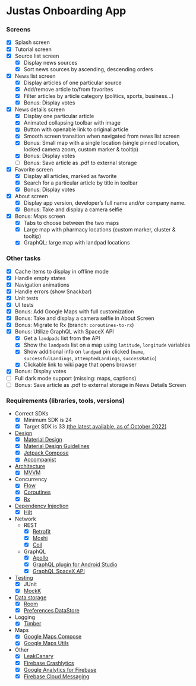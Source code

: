 # Justas Onboarding App

### Screens
- [x] Splash screen
- [x] Tutorial screen
- [x] Source list screen
    - [x] Display news sources
    - [x] Sort news sources by ascending, descending orders
- [x] News list screen
    - [x] Display articles of one particular source
    - [x] Add/remove article to/from favorites
    - [x] Filter articles by article category (politics, sports, business...)
    - [x] Bonus: Display votes
- [x] News details screen
    - [x] Display one particular article
    - [x] Animated collapsing toolbar with image
    - [x] Button with openable link to original article
    - [x] Smooth screen transition when navigated from news list screen
    - [x] Bonus: Small map with a single location (single pinned location, locked camera zoom, custom marker & tooltip)
    - [x] Bonus: Display votes
    - [ ] Bonus: Save article as .pdf to external storage
- [x] Favorite screen
    - [x] Display all articles, marked as favorite
    - [x] Search for a particular article by title in toolbar
    - [x] Bonus: Display votes
- [x] About screen
    - [x] Display app version, developer’s full name and/or company name.
    - [x] Bonus: Take and display a camera selfie
- [x] Bonus: Maps screen
    - [x] Tabs to choose between the two maps
    - [x] Large map with pharmacy locations (custom marker, cluster & tooltip)
    - [x] GraphQL: large map with landpad locations

### Other tasks
- [x] Cache items to display in offline mode
- [x] Handle empty states
- [x] Navigation animations
- [x] Handle errors (show Snackbar)
- [x] Unit tests
- [x] UI tests
- [x] Bonus: Add Google Maps with full customization
- [x] Bonus: Take and display a camera selfie in About Screen
- [x] Bonus: Migrate to Rx (branch: `coroutines-to-rx`)
- [x] Bonus: Utilize GraphQL with SpaceX API
    - [x] Get a `landpads` list from the API
    - [x] Show the `landpads` list on a map using `latitude`, `longitude` variables
    - [x] Show additional info on `landpad` pin clicked (`name`, `successfulLandings`, `attemptedLandings`, `successRatio`)
    - [x] Clickable link to wiki page that opens browser
- [x] Bonus: Display votes
- [ ] Full dark mode support (missing: maps, captions)
- [ ] Bonus: Save article as .pdf to external storage in News Details Screen

### Requirements (libraries, tools, versions)
- Correct SDKs
    - [x] Minimum SDK is 24
    - [x] Target SDK is 33 [(the latest available, as of October 2022)](https://developer.android.com/studio/releases/platforms)
- [Design]((https://www.figma.com/file/VXiNfPRF9qFUtZFDv4TfEe))
    - [x] [Material Design](https://material.io/)
    - [x] [Material Design Guidelines](https://material.io/design)
    - [x] [Jetpack Compose](https://developer.android.com/jetpack/compose)
    - [x] [Accompanist](https://google.github.io/accompanist/)
- [Architecture](https://developer.android.com/topic/architecture)
    - [x] [MVVM](https://developer.android.com/topic/libraries/architecture/viewmodel)
- Concurrency
    - [x] [Flow](https://developer.android.com/kotlin/flow)
    - [x] [Coroutines](https://developer.android.com/kotlin/coroutines)
    - [x] [Rx](https://github.com/ReactiveX/RxKotlin)
- [Dependency Injection](https://developer.android.com/training/dependency-injection)
    - [x] [Hilt](https://developer.android.com/training/dependency-injection/hilt-android)
- Network
    - REST
        - [x] [Retrofit](https://square.github.io/retrofit/)
        - [x] [Moshi](https://github.com/square/moshi)
        - [x] [Coil](https://coil-kt.github.io/coil/)
    - GraphQL
        - [x] [Apollo](https://www.apollographql.com/docs/kotlin/)
        - [x] [GraphQL plugin for Android Studio](https://plugins.jetbrains.com/plugin/8097-graphql)
        - [x] [GraphQL SpaceX API](https://studio.apollographql.com/public/SpaceX-pxxbxen/explorer)
- [Testing](https://developer.android.com/training/testing/local-tests)
    - [x] JUnit
    - [x] [MockK](https://mockk.io/ANDROID.html)
- [Data storage](https://developer.android.com/training/data-storage)
    - [x] [Room](https://developer.android.com/training/data-storage/room)
    - [x] [Preferences DataStore](https://developer.android.com/topic/libraries/architecture/datastore)
- Logging
    - [x] [Timber](https://github.com/JakeWharton/timber)
- Maps
    - [x] [Google Maps Compose](https://github.com/googlemaps/android-maps-compose)
    - [x] [Google Maps Utils](https://github.com/googlemaps/android-maps-utils)
- Other
    - [x] [LeakCanary](https://github.com/square/leakcanary/)
    - [x] [Firebase Crashlytics](https://firebase.google.com/docs/crashlytics)
    - [x] [Google Analytics for Firebase](https://firebase.google.com/docs/analytics/)
    - [x] [Firebase Cloud Messaging](https://firebase.google.com/docs/cloud-messaging/) 

